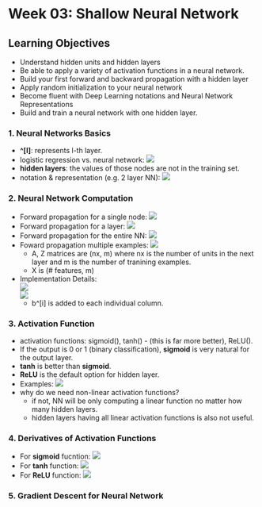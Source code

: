# Week 03: Shallow Neural Network

## Learning Objectives

* Understand hidden units and hidden layers
* Be able to apply a variety of activation functions in a neural network.
* Build your first forward and backward propagation with a hidden layer
* Apply random initialization to your neural network
* Become fluent with Deep Learning notations and Neural Network Representations
* Build and train a neural network with one hidden layer.

### 1. Neural Networks Basics
* __^[l]__: represents l-th layer. 
* logistic regression vs. neural network: 
![](./img/wk03_NN_vs_LR.png)
* __hidden layers__: the values of those nodes are not in the training set. 
* notation & representation (e.g. 2 layer NN):
![](./img/wk03_repre.png)

### 2. Neural Network Computation
*  Forward propagation for a single node: 
![](./img/wk03_FW_node_computation.png)
* Forward propagation for a layer: 
![](./img/wk03_FW_layer_computation.png)
* Forward propagation for the entire NN: 
![](./img/wk03_FW_NN_computation.png)
* Foward propagation multiple examples: 
![](./img/wk03_full_training_set.png)
	- A, Z matrices are (nx, m) where nx is the number of units in the next layer and m is the number of tranining examples. 
	- X is (# features, m)
* Implementation Details:  
![](./img/wk03_multi_details1.png)  
![](./img/wk03_multi_details2.png)  
	- b^[i] is added to each individual column. 

### 3. Activation Function
* activation functions: sigmoid(), tanh() - (this is far more better), ReLU(). 
* If the output is 0 or 1 (binary classification), __sigmoid__ is very natural for the output layer.
* __tanh__ is better than __sigmoid__.  
* __ReLU__ is the default option for hidden layer. 
* Examples: 
![](./img/wk03_activation_function.png)
* why do we need non-linear activation functions?
	* if not, NN will be only computing a linear  function no matter how many hidden layers. 
	* hidden layers having all linear activation functions is also not useful. 

### 4. Derivatives of Activation Functions
* For __sigmoid__ fucntion: 
![](./img/wk03_sigmoid.png) 
* For __tanh__ function: 
![](./img/wk03_tanh.png) 
* For __ReLU__ function:
![](./img/wk03_ReLU.png) 

### 5. Gradient Descent for Neural Network
